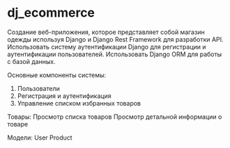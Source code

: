 # dj_ecommerce

Создание веб-приложения, которое представляет собой магазин одежды используя Django и Django Rest Framework для разработки API. Использовать систему аутентификации Django для регистрации и аутентификации пользователей.
Использовать Django ORM для работы с базой данных.

Основные компоненты системы:
1. Пользователи
2. Регистрация и аутентификация
3. Управление списком избранных товаров

Товары:
Просмотр списка товаров
Просмотр детальной информации о товаре

Модели:
User
Product


